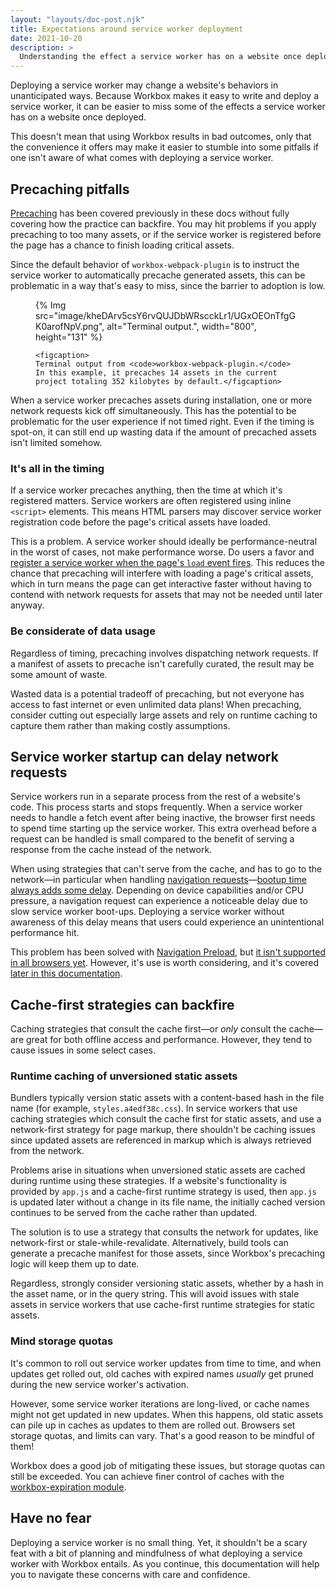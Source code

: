 ```yaml
---
layout: "layouts/doc-post.njk"
title: Expectations around service worker deployment
date: 2021-10-20
description: >
  Understanding the effect a service worker has on a website once deployed.
---
```


Deploying a service worker may change a website's behaviors in unanticipated ways. 
Because Workbox makes it easy to write and deploy a service worker, 
it can be easier to miss some of the effects a service worker has on a website once deployed.

This doesn't mean that using Workbox results in bad outcomes, 
only that the convenience it offers may make it easier to stumble into some pitfalls if one isn't aware of what comes with deploying a service worker.

## Precaching pitfalls

[Precaching](/docs/workbox/caching-strategies-overview/#cache-only) 
has been covered previously in these docs without fully covering how the practice can backfire. 
You may hit problems if you apply precaching to too many assets, 
or if the service worker is registered before the page has a chance to finish loading critical assets.

Since the default behavior of `workbox-webpack-plugin` 
is to instruct the service worker to automatically precache generated assets, 
this can be problematic in a way that's easy to miss, since the barrier to adoption is low.

<figure>
    {% Img src="image/kheDArv5csY6rvQUJDbWRscckLr1/UGxOEOnTfgGK0arofNpV.png", alt="Terminal output.", width="800", height="131" %}

    <figcaption>
    Terminal output from <code>workbox-webpack-plugin.</code> 
    In this example, it precaches 14 assets in the current project totaling 352 kilobytes by default.</figcaption>
</figure>

When a service worker precaches assets during installation, 
one or more network requests kick off simultaneously. 
This has the potential to be problematic for the user experience if not timed right. 
Even if the timing is spot-on, it can still end up wasting data if the amount of precached assets isn't limited somehow.

### It's all in the timing

If a service worker precaches anything, then the time at which it's registered matters. 
Service workers are often registered using inline `<script>` elements. 
This means HTML parsers may discover service worker registration code before the page's critical assets have loaded.

This is a problem. A service worker should ideally be performance-neutral in the worst of cases, 
not make performance worse. Do users a favor and 
[register a service worker when the page's `load` event fires](https://developers.google.com/web/fundamentals/primers/service-workers/registration). 
This reduces the chance that precaching will interfere with loading a page's critical assets, 
which in turn means the page can get interactive faster without having to contend with network requests for assets that may not be needed until later anyway.

### Be considerate of data usage

Regardless of timing, precaching involves dispatching network requests. 
If a manifest of assets to precache isn't carefully curated, the result may be some amount of waste.

Wasted data is a potential tradeoff of precaching, 
but not everyone has access to fast internet or even unlimited data plans! 
When precaching, consider cutting out especially large assets and rely on runtime caching to capture them rather than making costly assumptions.

## Service worker startup can delay network requests

Service workers run in a separate process from the rest of a website's code. 
This process starts and stops frequently. 
When a service worker needs to handle a fetch event after being inactive, 
the browser first needs to spend time starting up the service worker. 
This extra overhead before a request can be handled is small compared to the benefit of serving a response from the cache instead of the network.

When using strategies that can't serve from the cache, 
and has to go to the network—in particular when handling 
[navigation requests](https://web.dev/handling-navigation-requests/)—[bootup time always adds some delay](https://developers.google.com/web/updates/2017/02/navigation-preload#the-problem). 
Depending on device capabilities and/or CPU pressure, 
a navigation request can experience a noticeable delay due to slow service worker boot-ups. 
Deploying a service worker without awareness of this delay means that users could experience an unintentional performance hit.

This problem has been solved with [Navigation Preload](https://developers.google.com/web/updates/2017/02/navigation-preload#the-solution), 
but [it isn't supported in all browsers yet](https://caniuse.com/mdn-api_navigationpreloadmanager_enable). 
However, it's use is worth considering, 
and it's covered [later in this documentation](/docs/workbox/navigation-preload).

## Cache-first strategies can backfire

Caching strategies that consult the cache first—or _only_ consult the cache—are great for both offline access and performance. 
However, they tend to cause issues in some select cases.

### Runtime caching of unversioned static assets

Bundlers typically version static assets with a content-based hash in the file name (for example, `styles.a4edf38c.css`). 
In service workers that use caching strategies which consult the cache first for static assets, 
and use a network-first strategy for page markup, 
there shouldn't be caching issues since updated assets are referenced in markup which is always retrieved from the network.

Problems arise in situations when unversioned static assets are cached during runtime using these strategies. 
If a website's functionality is provided by `app.js` and a cache-first runtime strategy is used, 
then `app.js` is updated later without a change in its file name, 
the initially cached version continues to be served from the cache rather than updated.

The solution is to use a strategy that consults the network for updates, 
like network-first or stale-while-revalidate. 
Alternatively, build tools can generate a precache manifest for those assets, 
since Workbox's precaching logic will keep them up to date.

Regardless, strongly consider versioning static assets, whether by a hash in the asset name, or in the query string. 
This will avoid issues with stale assets in service workers that use cache-first runtime strategies for static assets.

### Mind storage quotas

It's common to roll out service worker updates from time to time, 
and when updates get rolled out, old caches with expired names _usually_ get pruned during the new service worker's activation.

However, some service worker iterations are long-lived, 
or cache names might not get updated in new updates. 
When this happens, old static assets can pile up in caches as updates to them are rolled out. 
Browsers set storage quotas, and limits can vary. That's a good reason to be mindful of them!

Workbox does a good job of mitigating these issues, 
but storage quotas can still be exceeded. 
You can achieve finer control of caches with the 
[workbox-expiration module](​​https://developers.google.com/web/tools/workbox/modules/workbox-expiration).

## Have no fear

Deploying a service worker is no small thing. 
Yet, it shouldn't be a scary feat with a bit of planning and mindfulness of what deploying a service worker with Workbox entails. 
As you continue, this documentation will help you to navigate these concerns with care and confidence.
